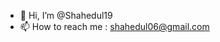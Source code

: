 - 👋 Hi, I’m @Shahedul19
- 📫 How to reach me : shahedul06@gmail.com


<!---
Shahedul19/Shahedul19 is a ✨ special ✨ repository because its `README.md` (this file) appears on your GitHub profile.
You can click the Preview link to take a look at your changes.
--->
